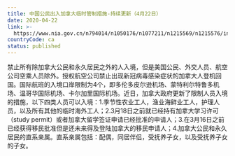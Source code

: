 ```yaml
---
title: 中国公民出入加拿大临时管制措施-持续更新（4月22日）
date: 2020-04-22
link: >-
  https://www.nia.gov.cn/n794014/n1050176/n1077211/n1215569/n1215576/index.html
countryCode: ca
status: published
---
```

禁止所有除加拿大公民和永久居民之外的人入境，但是美国公民、外交人员、航空公司空乘人员除外。授权航空公司禁止出现新冠病毒感染症状的加拿大人登机回国。国际航班的入境口岸限制为4个，即多伦多皮尔逊机场、蒙特利尔特鲁多机场、温哥华国际机场、卡尔加里国际机场。近日，加拿大政府更新了限制人员入境的措施，以下四类人员可以入境：1.季节性农业工人，渔业海鲜业工人，护理人员，以及所有其他的临时海外工人；2.3月18日之前就已经持有加拿大学习许可（study permit）或者加拿大留学签证申请已经批准的申请人；3.在3月16日之前已经获得移民批准但是还未来得及登陆加拿大的移民申请人；4.加拿大公民和永久居民的直系亲属。直系亲属包括：配偶，同居伴侣，受抚养子女，以及受抚养子女的子女。